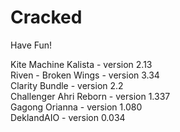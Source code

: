 # Cracked
Have Fun!

Kite Machine Kalista - version 2.13  
Riven - Broken Wings - version 3.34  
Clarity Bundle - version 2.2  
Challenger Ahri Reborn - version 1.337  
Gagong Orianna - version 1.080  
DeklandAIO - version 0.034